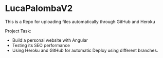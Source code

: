 # LucaPalombaV2

This is a Repo for uploading files automatically through GitHub and Heroku

Project Task:

* Build a personal website with Angular
* Testing its SEO performance
* Using Heroku and GitHub for automatic Deploy using different branches.
